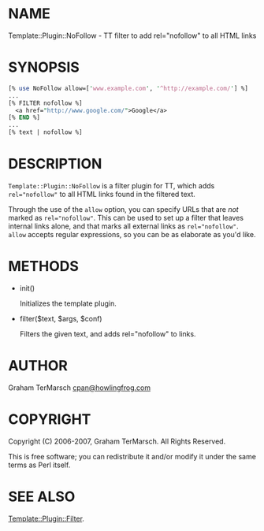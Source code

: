 # NAME

Template::Plugin::NoFollow - TT filter to add rel="nofollow" to all HTML links

# SYNOPSIS

```perl
[% use NoFollow allow=['www.example.com', '^http://example.com/'] %]
...
[% FILTER nofollow %]
  <a href="http://www.google.com/">Google</a>
[% END %]
...
[% text | nofollow %]
```

# DESCRIPTION

`Template::Plugin::NoFollow` is a filter plugin for TT, which adds
`rel="nofollow"` to all HTML links found in the filtered text.

Through the use of the `allow` option, you can specify URLs that are _not_
marked as `rel="nofollow"`.  This can be used to set up a filter that leaves
internal links alone, and that marks all external links as `rel="nofollow"`.
`allow` accepts regular expressions, so you can be as elaborate as you'd like.

# METHODS

- init()

    Initializes the template plugin.

- filter($text, $args, $conf)

    Filters the given text, and adds rel="nofollow" to links.

# AUTHOR

Graham TerMarsch <cpan@howlingfrog.com>

# COPYRIGHT

Copyright (C) 2006-2007, Graham TerMarsch.  All Rights Reserved.

This is free software; you can redistribute it and/or modify it under the same
terms as Perl itself.

# SEE ALSO

[Template::Plugin::Filter](https://metacpan.org/pod/Template%3A%3APlugin%3A%3AFilter).
